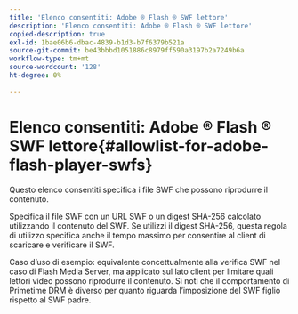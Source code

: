 ```yaml
---
title: 'Elenco consentiti: Adobe ® Flash ® SWF lettore'
description: 'Elenco consentiti: Adobe ® Flash ® SWF lettore'
copied-description: true
exl-id: 1bae06b6-dbac-4839-b1d3-b7f6379b521a
source-git-commit: be43bbbd1051886c8979ff590a3197b2a7249b6a
workflow-type: tm+mt
source-wordcount: '128'
ht-degree: 0%

---
```


# Elenco consentiti: Adobe ® Flash ® SWF lettore{#allowlist-for-adobe-flash-player-swfs}

Questo elenco consentiti specifica i file SWF che possono riprodurre il contenuto.

Specifica il file SWF con un URL SWF o un digest SHA-256 calcolato utilizzando il contenuto del SWF. Se utilizzi il digest SHA-256, questa regola di utilizzo specifica anche il tempo massimo per consentire al client di scaricare e verificare il SWF.

Caso d’uso di esempio: equivalente concettualmente alla verifica SWF nel caso di Flash Media Server, ma applicato sul lato client per limitare quali lettori video possono riprodurre il contenuto. Si noti che il comportamento di Primetime DRM è diverso per quanto riguarda l’imposizione del SWF figlio rispetto al SWF padre.
